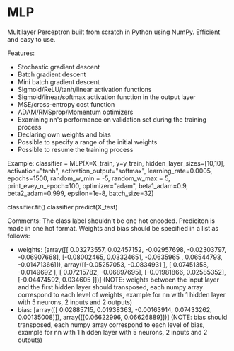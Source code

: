 # MLP
Multilayer Perceptron built from scratch in Python using NumPy.
Efficient and easy to use.

Features:
- Stochastic gradient descent
- Batch gradient descent
- Mini batch gradient descent
- Sigmoid/ReLU/tanh/linear activation functions
- Sigmoid/linear/softmax activation function in the output layer
- MSE/cross-entropy cost function
- ADAM/RMSprop/Momentum optimizers
- Examining nn's performance on validation set during the training process
- Declaring own weights and bias
- Possible to specify a range of the initial weights
- Possible to resume the training process

Example:
classifier = MLP(X=X_train, y=y_train, hidden_layer_sizes=[10,10], activation="tanh",
                  activation_output="softmax", learning_rate=0.0005, epochs=1500, random_w_min = -5, random_w_max = 5,
                  print_evey_n_epoch=100, optimizer="adam", beta1_adam=0.9, beta2_adam=0.999, epsilon=1e-8, batch_size=32)

classifier.fit()
classifier.predict(X_test)

Comments:
The class label shouldn't be one hot encoded.
Prediciton is made in one hot format.
Weights and bias should be specified in a list as follows:
- weights: [array([[ 0.03273557,  0.02457152, -0.02957698, -0.02303797, -0.06907668],
         [-0.08002465,  0.03324651, -0.0635965 ,  0.06544793, -0.01471366]]), 
         array([[-0.05257053, -0.0834931 ],
         [ 0.07451358, -0.0149692 ],
         [ 0.07215782, -0.06897695],
         [-0.01981866,  0.02585352],
         [-0.04474592,  0.034605  ]])]      (NOTE: weights between the input layer and the first hidden layer should transposed,
                                            each numpy array correspond to each level of weights, 
                                            example for nn with 1 hidden layer with 5 neurons, 2 inputs and 2 outputs)
- bias: [array([[ 0.02885715,  0.01938363, -0.00163914,  0.07433262,  0.00135008]]),
  array([[0.06622996, 0.06626889]])]        (NOTE: bias should transposed, each numpy array correspond to each level of bias,
                                            example for nn with 1 hidden layer with 5 neurons, 2 inputs and 2 outputs)
                                            
